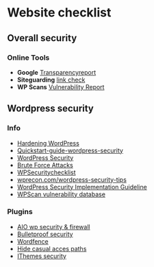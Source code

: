 # Website checklist

## Overall security

### Online Tools

  - **Google** [Transparencyreport](https://transparencyreport.google.com/safe-browsing/overview)
  - **Siteguarding** [link check](https://www.siteguarding.com/)
  - **WP Scans** [Vulnerability Report](https://wpscans.com/)

## Wordpress security

### Info
  - [Hardening WordPress](https://codex.wordpress.org/Hardening_WordPress) 
  - [Quickstart-guide-wordpress-security](https://pantheon.io/resources/quickstart-guide-wordpress-security)
  - [WordPress Security](https://wordpress.org/about/security/) 
  - [Brute Force Attacks](https://codex.wordpress.org/Brute_Force_Attacks) 
  - [WPSecuritychecklist](http://wpsecuritychecklist.org/items/) 
  - [wprecon.com/wordpress-security-tips](http://wprecon.com/wordpress-security-tips/) 
  - [WordPress Security Implementation Guideline](https://www.owasp.org/index.php/OWASP_Wordpress_Security_Implementation_Guideline) 
  - [WPScan vulnerability database](https://wpvulndb.com/) 


### Plugins 
  - [AIO wp security & firewall](https://wordpress.org/plugins/all-in-one-wp-security-and-firewall/)
  - [Bulletproof security](https://wordpress.org/plugins/bulletproof-security/)
  - [Wordfence](https://nl.wordpress.org/plugins/wordfence/)
  - [Hide casual acces paths](https://wordpress.org/plugins/hide-my-wp/)
  - [IThemes security](https://ithemes.com/security/)
  

